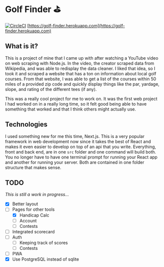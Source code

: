# Golf Finder :golf:

[![CircleCI](https://circleci.com/gh/JamesJ0717/golf-finder/tree/master.svg?style=svg)](https://circleci.com/gh/JamesJ0717/golf-finder/tree/master)
[https://golf-finder.herokuapp.com](https://golf-finder.herokuapp.com)

## What is it?

This is a project of mine that I came up with after watching a YouTube video on web scraping with Node.js. In the video, the creator scraped data from Wikipedia, and was able to redisplay the data cleaner. I liked that idea, so I took it and scraped a website that has a ton on information about local golf courses. From that website, I was able to get a list of the courses within 50 miles of a provided zip code and quickly display things like the par, yardage, slope, and rating of the different tees (if any).

This was a really cool project for me to work on. It was the first web project I had worked on in a really long time, so it felt good being able to have something that worked and that I think others might actually use.

## Technologies

I used something new for me this time, Next.js. This is a very popular framework in web development now since it takes the best of React and makes it even easier to develop on top of an api that you write. Everything, front and back end, are in one `src` folder and one command will build both. You no longer have to have one terminal prompt for running your React app and another for running your server. Both are contained in one folder structure that makes sense.

## TODO

_This is still a work in progress..._

- [x] Better layout
- [ ] Pages for other tools
  - [x] Handicap Calc
  - [ ] Account
  - [ ] Contests
- [ ] Integrated scorecard
- [ ] Auth
  - [ ] Keeping track of scores
  - [ ] Contests
- [ ] PWA
- [x] Use PostgreSQL instead of sqlite
